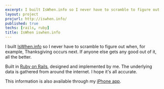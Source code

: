 ```yaml
---
excerpt: I built IsWhen.info so I never have to scramble to figure out when, for example, Thanksgiving occurs next. If anyone else gets any good out of it, all the better.
layout: project
projurl: http://iswhen.info/
published: true
techs: [rails, ruby]
title: IsWhen iswhen.info
---
```


I built [IsWhen.info](http://iswhen.info/) so I never have to scramble to
figure out when, for example, Thanksgiving occurs next. If anyone else gets any
good out of it, all the better.

Built in [Ruby on Rails](http://rubyonrails.org/), designed and implemented by
me. The underlying data is gathered from around the internet. I hope it's all
accurate.

This information is also available through my [iPhone
app](http://example.com/).
